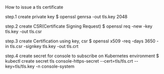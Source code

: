 How to issue a tls certificate

step.1 create private key 
$ openssl genrsa -out tls.key 2048

step.2 create CSR(Certificate Signing Request)
$ openssl req -new -key tls.key -out tls.csr 

step.3 create Certification using key, csr 
$ openssl x509 -req -days 3650 -in tls.csr -signkey tls.key -out tls.crt 

step.4 create secret for console to subscribe on Kubernetes environment
$ kubectl create secret tls console-https-secret --cert=tls/tls.crt --key=tls/tls.key -n console-system